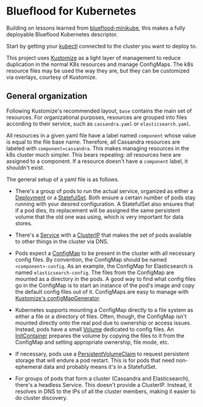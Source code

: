 # Blueflood for Kubernetes

Building on lessons learned from [blueflood-minikube](../blueflood-minikube), this makes a fully deployable Blueflood
Kubernetes descriptor.

Start by getting your [kubectl](https://kubernetes.io/docs/tasks/tools/) connected to the cluster you want to deploy to.

This project uses [Kustomize](https://kubernetes.io/docs/tasks/manage-kubernetes-objects/kustomization/) as a light
layer of management to reduce duplication in the normal K8s resources and manage ConfigMaps. The k8s resource files may
be used the way they are, but they can be customized via overlays, courtesy of Kustomize.

## General organization

Following Kustomize's recommended layout, `base` contains the main set of resources. For organizational purposes,
resources are grouped into files according to their service, such as `cassandra.yaml` or `elasticsearch.yaml`.

All resources in a given yaml file have a label named `component` whose value is equal to the file base name. Therefore,
all Cassandra resources are labeled with `component=cassandra`. This makes managing resources in the k8s cluster much
simpler. This bears repeating: *all* resources here are assigned to a component. If a resource doesn't have a
`component` label, it shouldn't exist.

The general setup of a yaml file is as follows.

- There's a group of pods to run the actual service, organized as either a [Deployment](
  https://kubernetes.io/docs/concepts/workloads/controllers/deployment/) or a
  [StatefulSet](https://kubernetes.io/docs/concepts/workloads/controllers/statefulset/). Both ensure a certain number of
  pods stay running with your desired configuration. A StatefulSet also ensures that if a pod dies, its replacement will
  be assigned the same persistent volume that the old one was using, which is very important for data stores.

- There's a [Service](https://kubernetes.io/docs/concepts/services-networking/service/) with a
  [ClusterIP](https://kubernetes.io/docs/concepts/services-networking/service/#publishing-services-service-types) that
  makes the set of pods available to other things in the cluster via DNS.

- Pods expect a [ConfigMap](https://kubernetes.io/docs/concepts/configuration/configmap/) to be present in the
  cluster with all necessary config files. By convention, the ConfigMap should be named `<component>-config`. As an
  example, the ConfigMap for Elasticsearch is named `elasticsearch-config`. The files from the ConfigMap are mounted as a
  directory in the pods. A good way to find what config files go in the ConfigMap is to start an instance of the pod's
  image and copy the default config files out of it. ConfigMaps are easy to manage with [Kustomize's configMapGenerator](
  https://kubernetes.io/docs/tasks/manage-kubernetes-objects/kustomization/#configmapgenerator).

- Kubernetes supports mounting a ConfigMap directly to a file system as either a file or a directory of files. Often,
  though, the ConfigMap isn't mounted directly onto the real pod due to ownership or access issues. Instead, pods have a
  small [Volume]( https://kubernetes.io/docs/concepts/storage/volumes/) dedicated to config files. An
  [InitContainer](https://kubernetes.io/docs/concepts/workloads/pods/init-containers/) prepares the volume by copying the
  files to it from the ConfigMap and setting appropriate ownership, file mode, etc.
 
- If necessary, pods use a [PersistentVolumeClaim](https://kubernetes.io/docs/concepts/storage/persistent-volumes/) to
  request persistent storage that will endure a pod restart. This is for pods that need non-ephemeral data and probably
  means it's in a StatefulSet.

- For groups of pods that form a cluster (Cassandra and Elasticsearch), there's a headless Service. This doesn't provide
  a ClusterIP. Instead, it resolves in DNS to the IPs of all the cluster members, making it easier to do cluster
  discovery.
